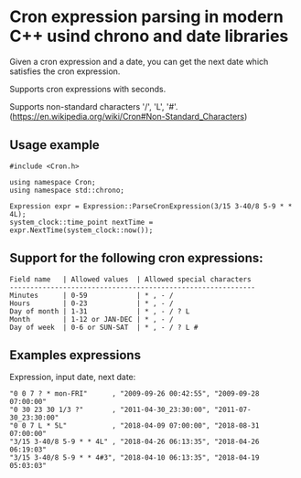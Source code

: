 Cron expression parsing in modern C++ usind chrono and date libraries
===================================================================

Given a cron expression and a date, you can get the next date which satisfies the cron expression.

Supports cron expressions with seconds.

Supports non-standard characters '/', 'L', '#'. (https://en.wikipedia.org/wiki/Cron#Non-Standard_Characters)

**Usage example**
-------------

    #include <Cron.h>

    using namespace Cron;
    using namespace std::chrono;
    
    Expression expr = Expression::ParseCronExpression(3/15 3-40/8 5-9 * * 4L);
    system_clock::time_point nextTime = expr.NextTime(system_clock::now());

**Support for the following cron expressions:**
-------------

```
Field name   | Allowed values  | Allowed special characters
------------------------------------------------------------
Minutes      | 0-59            | * , - /
Hours        | 0-23            | * , - /
Day of month | 1-31            | * , - / ? L
Month        | 1-12 or JAN-DEC | * , - /
Day of week  | 0-6 or SUN-SAT  | * , - / ? L #
```

**Examples expressions**
--------------------

Expression, input date, next date:

    "0 0 7 ? * mon-FRI"      , "2009-09-26 00:42:55", "2009-09-28 07:00:00"
    "0 30 23 30 1/3 ?"       , "2011-04-30_23:30:00", "2011-07-30_23:30:00"
    "0 0 7 L * 5L"           , "2018-04-09 07:00:00", "2018-08-31 07:00:00"
    "3/15 3-40/8 5-9 * * 4L" , "2018-04-26 06:13:35", "2018-04-26 06:19:03"
    "3/15 3-40/8 5-9 * * 4#3", "2018-04-10 06:13:35", "2018-04-19 05:03:03"
    
